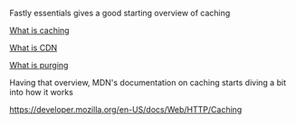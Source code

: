 Fastly essentials gives a good starting overview of caching

[What is caching](https://docs.fastly.com/en/fundamentals/what-is-caching)

[What is CDN](https://docs.fastly.com/en/fundamentals/what-is-cdn)

[What is purging](https://docs.fastly.com/en/fundamentals/what-is-purging)


Having that overview, MDN's documentation on caching starts diving a bit into how it works

https://developer.mozilla.org/en-US/docs/Web/HTTP/Caching
